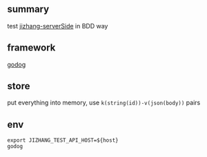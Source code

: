 ## summary

test [jizhang-serverSide](https://github.com/guangtuan/jizhang) in BDD way

## framework

[godog](https://github.com/cucumber/godog)

## store

put everything into memory, use `k(string(id))-v(json(body))` pairs

## env

```shell
export JIZHANG_TEST_API_HOST=${host}
godog
```